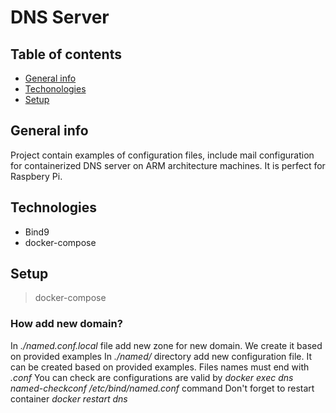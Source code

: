 # DNS Server

## Table of contents
 * [General info](#general-info)
 * [Techonologies](#technologies)
 * [Setup](#setup)

## General info
Project contain examples of configuration files, include mail configuration for containerized DNS server on ARM architecture machines. It is perfect for Raspbery Pi.

## Technologies
 * Bind9
 * docker-compose

## Setup
> docker-compose

### How add new domain?
In *./named.conf.local* file add new zone for new domain. We create it based on provided examples
In *./named/* directory add new configuration file. It can be created based on provided examples. Files names must end with *.conf*
You can check are configurations are valid by *docker exec dns named-checkconf /etc/bind/named.conf* command
Don't forget to restart container *docker restart dns*



